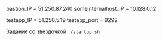 bastion_IP = 51.250.87.240
someinternalhost_IP = 10.128.0.12

testapp_IP = 51.250.5.19
testapp_port = 9292


Задание со звездочкой
``` ./startup.sh ```

